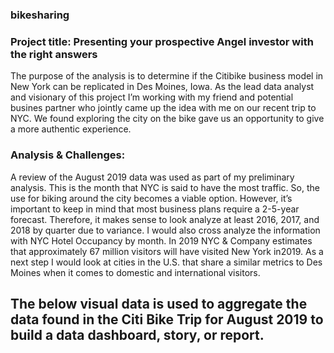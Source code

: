 ### bikesharing

### Project title: Presenting your prospective Angel investor with the right answers

The purpose of the analysis is to determine if the Citibike business model in New York can be replicated in Des Moines, Iowa. As the lead data analyst and visionary of this project I’m working with my friend and potential busines partner who jointly came up the idea with me on our recent trip to NYC. We found exploring the city on the bike gave us an opportunity to give a more authentic experience.  

### Analysis & Challenges:

A review of the August 2019 data was used as part of my preliminary analysis. This is the month that NYC is said to have the most traffic. So, the use for biking around the city becomes a viable option. However, it’s important to keep in mind that most business plans require a 2-5-year forecast. Therefore, it makes sense to look analyze at least 2016, 2017, and 2018 by quarter due to variance. I would also cross analyze the information with NYC Hotel Occupancy by month. In 2019 NYC & Company estimates that approximately 67 million visitors will have visited New York in2019. As a next step I would look at cities in the U.S. that share a similar metrics to Des Moines when it comes to domestic and international visitors. 

## The below visual data is used to aggregate the data found in the Citi Bike Trip for August 2019 to build a data dashboard, story, or report.  


